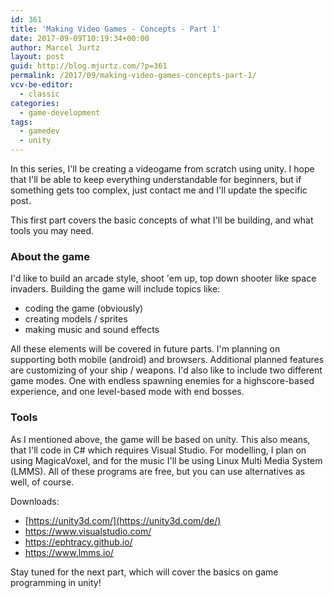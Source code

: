 ```yaml
---
id: 361
title: 'Making Video Games - Concepts - Part 1'
date: 2017-09-09T10:19:34+00:00
author: Marcel Jurtz
layout: post
guid: http://blog.mjurtz.com/?p=361
permalink: /2017/09/making-video-games-concepts-part-1/
vcv-be-editor:
  - classic
categories:
  - game-development
tags:
  - gamedev
  - unity
---
```

In this series, I'll be creating a videogame from scratch using unity. I hope that I'll be able to keep everything understandable for beginners, but if something gets too complex, just contact me and I'll update the specific post.

This first part covers the basic concepts of what I'll be building, and what tools you may need.

### About the game

I'd like to build an arcade style, shoot 'em up, top down shooter like space invaders. Building the game will include topics like:

  * coding the game (obviously)
  * creating models / sprites
  * making music and sound effects

All these elements will be covered in future parts. I'm planning on supporting both mobile (android) and browsers. Additional planned features are customizing of your ship / weapons. I'd also like to include two different game modes. One with endless spawning enemies for a highscore-based experience, and one level-based mode with end bosses.

### Tools

As I mentioned above, the game will be based on unity. This also means, that I'll code in C# which requires Visual Studio. For modelling, I plan on using MagicaVoxel, and for the music I'll be using Linux Multi Media System (LMMS). All of these programs are free, but you can use alternatives as well, of course.

Downloads:

  * [https://unity3d.com/](https://unity3d.com/de/)
  * <https://www.visualstudio.com/>
  * <https://ephtracy.github.io/>
  * <https://www.lmms.io/>

Stay tuned for the next part, which will cover the basics on game programming in unity!
